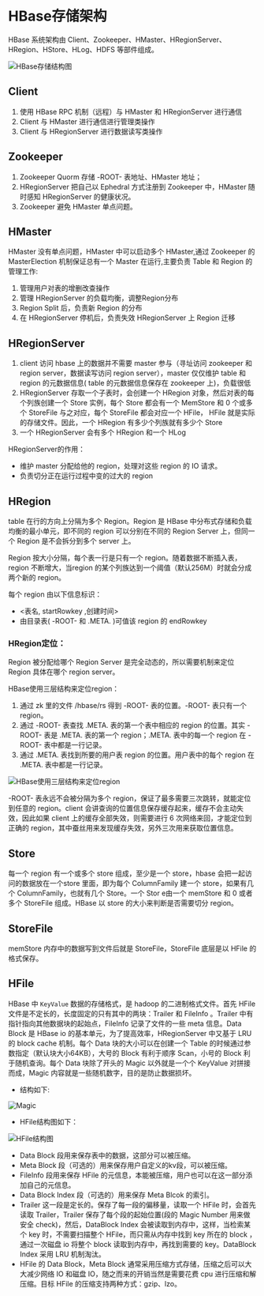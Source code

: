 # HBase存储架构
HBase 系统架构由 Client、Zookeeper、HMaster、HRegionServer、HRegion、HStore、HLog、HDFS 等部件组成。

![HBase存储结构图](https://cdn.sinaimg.cn.52ecy.cn/large/005BYqpgly1g59oqg68qij30g80990us.jpg)

## Client
1. 使用 HBase RPC 机制（远程）与 HMaster 和 HRegionServer 进行通信
2. Client 与 HMaster 进行通信进行管理类操作
3. Client 与 HRegionServer 进行数据读写类操作

## Zookeeper
1. Zookeeper Quorm 存储 -ROOT- 表地址、HMaster 地址；
2. HRegionServer 把自己以 Ephedral 方式注册到 Zookeeper 中，HMaster 随时感知 HRegionServer 的健康状况。
3. Zookeeper 避免 HMaster 单点问题。

## HMaster
HMaster 没有单点问题，HMaster 中可以启动多个 HMaster,通过 Zookeeper 的 MasterElection 机制保证总有一个 Master 在运行,主要负责 Table 和 Region 的管理工作:
1. 管理用户对表的增删改查操作
2. 管理 HRegionServer 的负载均衡，调整Region分布
3. Region Split 后，负责新 Region 的分布
4. 在 HRegionServer 停机后，负责失效 HRegionServer 上 Region 迁移
   
## HRegionServer
1. client 访问 hbase 上的数据并不需要 master 参与（寻址访问 zookeeper 和 region server，数据读写访问 region server），master 仅仅维护 table 和 region 的元数据信息( table 的元数据信息保存在 zookeeper 上)，负载很低
2. HRegionServer 存取一个子表时，会创建一个 HRegion 对象，然后对表的每个列族创建一个 Store 实例，每个 Store 都会有一个 MemStore 和 0 个或多个 StoreFile 与之对应，每个 StoreFile 都会对应一个 HFile， HFile 就是实际的存储文件。因此，一个 HRegion 有多少个列族就有多少个 Store
3. 一个 HRegionServer 会有多个 HRegion 和一个 HLog

HRegionServer的作用：
* 维护 master 分配给他的 region，处理对这些 region 的 IO 请求。
* 负责切分正在运行过程中变的过大的 region

## HRegion
table 在行的方向上分隔为多个 Region。Region 是 HBase 中分布式存储和负载均衡的最小单元，即不同的 region 可以分别在不同的 Region Server 上，但同一个 Region 是不会拆分到多个 server 上。

Region 按大小分隔，每个表一行是只有一个 region。随着数据不断插入表，region 不断增大，当region 的某个列族达到一个阈值（默认256M）时就会分成两个新的 region。

每个 region 由以下信息标识：
* <表名, startRowkey ,创建时间>
* 由目录表( -ROOT- 和 .META. )可值该 region 的 endRowkey

### HRegion定位：
Region 被分配给哪个 Region Server 是完全动态的，所以需要机制来定位 Region 具体在哪个 region server。

HBase使用三层结构来定位region：
1. 通过 zk 里的文件 /hbase/rs 得到 -ROOT- 表的位置。-ROOT- 表只有一个 region。
2. 通过 -ROOT- 表查找 .META. 表的第一个表中相应的 region 的位置。其实 -ROOT- 表是 .META. 表的第一个 region；.META. 表中的每一个 region 在 -ROOT- 表中都是一行记录。
3. 通过 .META. 表找到所要的用户表 region 的位置。用户表中的每个 region 在 .META. 表中都是一行记录。

![HBase使用三层结构来定位region](https://cdn.sinaimg.cn.52ecy.cn/large/005BYqpgly1g59ouxe2z5j30ah05raag.jpg)

-ROOT- 表永远不会被分隔为多个 region，保证了最多需要三次跳转，就能定位到任意的 region。client 会讲查询的位置信息保存缓存起来，缓存不会主动失效，因此如果 client 上的缓存全部失效，则需要进行 6 次网络来回，才能定位到正确的 region，其中蚕丝用来发现缓存失效，另外三次用来获取位置信息。

## Store
每一个 region 有一个或多个 store 组成，至少是一个 store，hbase 会把一起访问的数据放在一个store 里面，即为每个 ColumnFamily 建一个 store，如果有几个 ColumnFamily，也就有几个 Store。一个 Stor e由一个 memStore 和 0 或者多个 StoreFile 组成。HBase 以 store 的大小来判断是否需要切分 region。

## StoreFile
memStore 内存中的数据写到文件后就是 StoreFile，StoreFile 底层是以 HFile 的格式保存。

## HFile
HBase 中 `KeyValue` 数据的存储格式，是 hadoop 的二进制格式文件。首先 HFile 文件是不定长的，长度固定的只有其中的两块：Trailer 和 FileInfo 。Trailer 中有指针指向其他数据块的起始点，FileInfo 记录了文件的一些 meta 信息。Data Block 是 HBase io 的基本单元，为了提高效率，HRegionServer 中又基于 LRU 的 block cache 机制。每个 Data 块的大小可以在创建一个 Table 的时候通过参数指定（默认块大小64KB），大号的 Block 有利于顺序 Scan，小号的 Block 利于随机查询。每个 Data 块除了开头的 Magic 以外就是一个个 KeyValue 对拼接而成，Magic 内容就是一些随机数字，目的是防止数据损坏。

* 结构如下:

![Magic](https://cdn.sinaimg.cn.52ecy.cn/large/005BYqpgly1g59p0f3ygnj30ff0320ti.jpg)

* HFile结构图如下：

![HFile结构图](https://cdn.sinaimg.cn.52ecy.cn/large/005BYqpgly1g59p18pnewj30f1050755.jpg)

* Data Block 段用来保存表中的数据，这部分可以被压缩。
* Meta Block 段（可选的）用来保存用户自定义的kv段，可以被压缩。
* FileInfo 段用来保存 HFile 的元信息，本能被压缩，用户也可以在这一部分添加自己的元信息。
* Data Block Index 段（可选的）用来保存 Meta Blcok 的索引。
* Trailer 这一段是定长的。保存了每一段的偏移量，读取一个 HFile 时，会首先读取 Trailer，Trailer 保存了每个段的起始位置(段的 Magic Number 用来做安全 check)，然后，DataBlock Index 会被读取到内存中，这样，当检索某个 key 时，不需要扫描整个 HFile，而只需从内存中找到 key 所在的 block ，通过一次磁盘 io 将整个 block 读取到内存中，再找到需要的 key。DataBlock Index 采用 LRU 机制淘汰。
* HFile 的 Data Block，Meta Block 通常采用压缩方式存储，压缩之后可以大大减少网络 IO 和磁盘 IO，随之而来的开销当然是需要花费 cpu 进行压缩和解压缩。目标 HFile 的压缩支持两种方式：gzip、lzo。